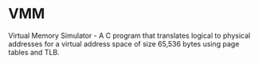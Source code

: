 # VMM
Virtual Memory Simulator - A C program that translates logical to physical addresses for a virtual address space of size 65,536 bytes using page tables and TLB.
